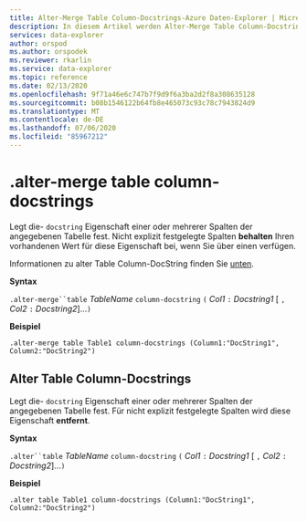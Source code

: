 ```yaml
---
title: Alter-Merge Table Column-Docstrings-Azure Daten-Explorer | Microsoft-Dokumentation
description: In diesem Artikel werden Alter-Merge Table Column-Docstrings in Azure Daten-Explorer beschrieben.
services: data-explorer
author: orspod
ms.author: orspodek
ms.reviewer: rkarlin
ms.service: data-explorer
ms.topic: reference
ms.date: 02/13/2020
ms.openlocfilehash: 9f71a46e6c747b7f9d9f6a3ba2d2f8a308635128
ms.sourcegitcommit: b08b1546122b64fb8e465073c93c78c7943824d9
ms.translationtype: MT
ms.contentlocale: de-DE
ms.lasthandoff: 07/06/2020
ms.locfileid: "85967212"
---
```

# <a name="alter-merge-table-column-docstrings"></a>.alter-merge table column-docstrings

Legt die- `docstring` Eigenschaft einer oder mehrerer Spalten der angegebenen Tabelle fest. Nicht explizit festgelegte Spalten **behalten** Ihren vorhandenen Wert für diese Eigenschaft bei, wenn Sie über einen verfügen.

Informationen zu alter Table Column-DocString finden Sie [unten](#alter-table-column-docstrings).

**Syntax**

`.alter-merge``table` *TableName* `column-docstring` `(` *Col1* `:` *Docstring1* [ `,` *Col2* `:` *Docstring2*]...`)`

**Beispiel** 

```kusto
.alter-merge table Table1 column-docstrings (Column1:"DocString1", Column2:"DocString2")
```

## <a name="alter-table-column-docstrings"></a>Alter Table Column-Docstrings

Legt die- `docstring` Eigenschaft einer oder mehrerer Spalten der angegebenen Tabelle fest. Für nicht explizit festgelegte Spalten wird diese Eigenschaft **entfernt**.

**Syntax**

`.alter``table` *TableName* `column-docstring` `(` *Col1* `:` *Docstring1* [ `,` *Col2* `:` *Docstring2*]...`)`

**Beispiel** 

```kusto
.alter table Table1 column-docstrings (Column1:"DocString1", Column2:"DocString2")
```

